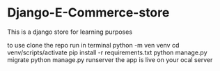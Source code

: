 # Django-E-Commerce-store
This is a django store for learning purposes

to use clone the repo
run in terminal
python -m ven venv
cd venv/scripts/activate
pip install -r requirements.txt
python manage.py migrate
python manage.py runserver 
the app is live on your ocal server

